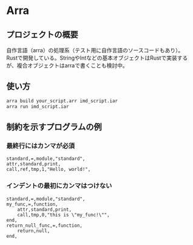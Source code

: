 # Arra
## プロジェクトの概要
自作言語（arra）の処理系（テスト用に自作言語のソースコードもあり）。  
Rustで開発している。StringやIntなどの基本オブジェクトはRustで実装するが、複合オブジェクトはarraで書くことも検討中。  
## 使い方
```sh
arra build your_script.arr imd_script.iar
arra run imd_script.iar
```
## 制約を示すプログラムの例
### 最終行にはカンマが必須
```Arra:test_and_examples/hello_world.arr
standard,=,module,"standard",
attr,standard,print,
call,ref,tmp,1,"Hello, world!",
```
### インデントの最初にカンマはつけない
```Arra:test_and_examples/define_function.arr
standard,=,module,"standard",
my_func,=,function,
    attr,standard,print,
    call,tmp,0,"this is \"my_func!\"",
end,
return_null_func,=,function,
    return,null,
end,
```